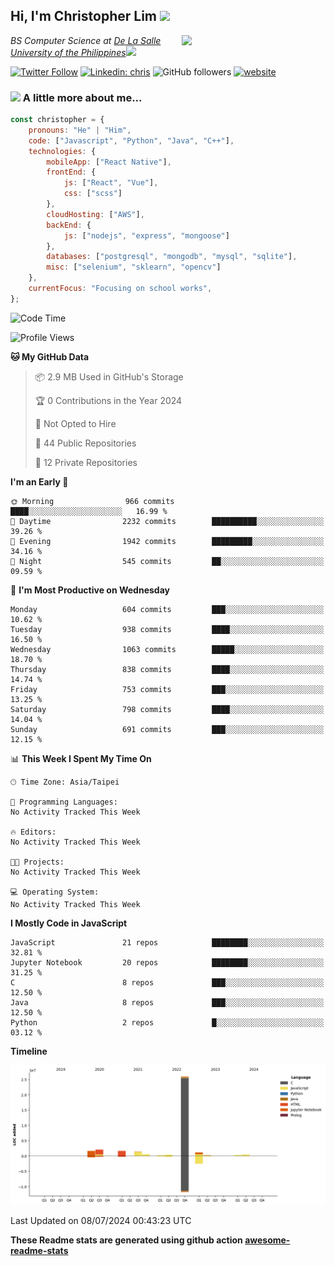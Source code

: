 <h2>Hi, I'm Christopher Lim <img src="https://media3.giphy.com/media/r3SVtaGUukD5V6UjzP/giphy.gif" width="50" /></h2>
<img align='right' src="https://media.giphy.com/media/M9gbBd9nbDrOTu1Mqx/giphy.gif" width="230">
<p><em>BS Computer Science at <a href="https://www.dlsu.edu.ph/">De La Salle University of the Philippines</a><img src="https://media.giphy.com/media/WUlplcMpOCEmTGBtBW/giphy.gif" width="30"> 
</em></p>

[![Twitter Follow](https://img.shields.io/twitter/follow/ClovesJL?label=Follow)](https://twitter.com/intent/follow?screen_name=ClovesJL)
[![Linkedin: chris](https://img.shields.io/badge/-chris-blue?style=flat-square&logo=Linkedin&logoColor=white&link=https://www.linkedin.com/in/christopher-lim-122831183/)](https://www.linkedin.com/in/christopher-lim-122831183/)
![GitHub followers](https://img.shields.io/github/followers/cc-visionary?label=Follow&style=social)
[![website](https://img.shields.io/badge/Website-46a2f1.svg?&style=flat-square&logo=Google-Chrome&logoColor=white&link=http://christopherlim.surge.sh/)](http://christopherlim.surge.sh/)

### <img src="https://media.giphy.com/media/VgCDAzcKvsR6OM0uWg/giphy.gif" width="50"> A little more about me...  

```javascript
const christopher = {
    pronouns: "He" | "Him",
    code: ["Javascript", "Python", "Java", "C++"],
    technologies: {
        mobileApp: ["React Native"],
        frontEnd: {
            js: ["React", "Vue"],
            css: ["scss"]
        },
        cloudHosting: ["AWS"],
        backEnd: {
            js: ["nodejs", "express", "mongoose"]
        },
        databases: ["postgresql", "mongodb", "mysql", "sqlite"],
        misc: ["selenium", "sklearn", "opencv"]
    },
    currentFocus: "Focusing on school works",
};
```

<!--START_SECTION:waka-->
![Code Time](http://img.shields.io/badge/Code%20Time-825%20hrs%2018%20mins-blue)

![Profile Views](http://img.shields.io/badge/Profile%20Views-0-blue)

**🐱 My GitHub Data** 

> 📦 2.9 MB Used in GitHub's Storage 
 > 
> 🏆 0 Contributions in the Year 2024
 > 
> 🚫 Not Opted to Hire
 > 
> 📜 44 Public Repositories 
 > 
> 🔑 12 Private Repositories 
 > 
**I'm an Early 🐤** 

```text
🌞 Morning                966 commits         ████░░░░░░░░░░░░░░░░░░░░░   16.99 % 
🌆 Daytime                2232 commits        ██████████░░░░░░░░░░░░░░░   39.26 % 
🌃 Evening                1942 commits        █████████░░░░░░░░░░░░░░░░   34.16 % 
🌙 Night                  545 commits         ██░░░░░░░░░░░░░░░░░░░░░░░   09.59 % 
```
📅 **I'm Most Productive on Wednesday** 

```text
Monday                   604 commits         ███░░░░░░░░░░░░░░░░░░░░░░   10.62 % 
Tuesday                  938 commits         ████░░░░░░░░░░░░░░░░░░░░░   16.50 % 
Wednesday                1063 commits        █████░░░░░░░░░░░░░░░░░░░░   18.70 % 
Thursday                 838 commits         ████░░░░░░░░░░░░░░░░░░░░░   14.74 % 
Friday                   753 commits         ███░░░░░░░░░░░░░░░░░░░░░░   13.25 % 
Saturday                 798 commits         ████░░░░░░░░░░░░░░░░░░░░░   14.04 % 
Sunday                   691 commits         ███░░░░░░░░░░░░░░░░░░░░░░   12.15 % 
```


📊 **This Week I Spent My Time On** 

```text
🕑︎ Time Zone: Asia/Taipei

💬 Programming Languages: 
No Activity Tracked This Week

🔥 Editors: 
No Activity Tracked This Week

🐱‍💻 Projects: 
No Activity Tracked This Week

💻 Operating System: 
No Activity Tracked This Week
```

**I Mostly Code in JavaScript** 

```text
JavaScript               21 repos            ████████░░░░░░░░░░░░░░░░░   32.81 % 
Jupyter Notebook         20 repos            ████████░░░░░░░░░░░░░░░░░   31.25 % 
C                        8 repos             ███░░░░░░░░░░░░░░░░░░░░░░   12.50 % 
Java                     8 repos             ███░░░░░░░░░░░░░░░░░░░░░░   12.50 % 
Python                   2 repos             █░░░░░░░░░░░░░░░░░░░░░░░░   03.12 % 
```



**Timeline**

![Lines of Code chart](https://raw.githubusercontent.com/cc-visionary/cc-visionary/master/assets/bar_graph.png)


 Last Updated on 08/07/2024 00:43:23 UTC
<!--END_SECTION:waka-->

**These Readme stats are generated using github action [awesome-readme-stats](https://github.com/anmol098/waka-readme-stats)**
